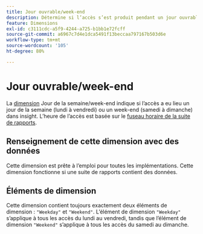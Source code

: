 ```yaml
---
title: Jour ouvrable/week-end
description: Détermine si l’accès s’est produit pendant un jour ouvrable ou le week-end.
feature: Dimensions
exl-id: c3111cdc-a5f9-4244-a725-b1bb1e72fcff
source-git-commit: a6967c7d4e1dca5491f13beccaa797167b503d6e
workflow-type: tm+mt
source-wordcount: '105'
ht-degree: 80%

---
```


# Jour ouvrable/week-end

La [dimension](overview.md) Jour de la semaine/week-end indique si l’accès a eu lieu un jour de la semaine (lundi à vendredi) ou un week-end (samedi à dimanche) dans insight. L’heure de l’accès est basée sur le [fuseau horaire de la suite de rapports](/help/admin/tools/manage-rs/edit-settings/general/general-acct-settings-admin.md).

## Renseignement de cette dimension avec des données

Cette dimension est prête à l’emploi pour toutes les implémentations. Cette dimension fonctionne si une suite de rapports contient des données.

## Éléments de dimension

Cette dimension contient toujours exactement deux éléments de dimension : `"Weekday"` et `"Weekend"`. L’élément de dimension `"Weekday"` s’applique à tous les accès du lundi au vendredi, tandis que l’élément de dimension `"Weekend"` s’applique à tous les accès du samedi au dimanche.
